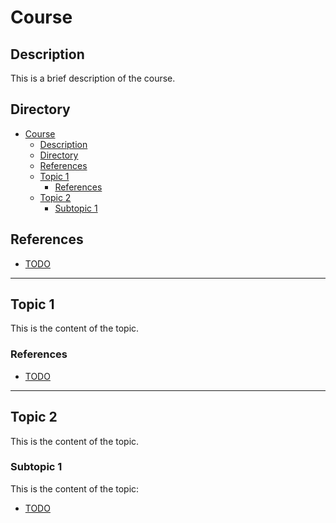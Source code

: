 # Course

## Description

This is a brief description of the course.

## Directory

- [Course](#course)
  - [Description](#description)
  - [Directory](#directory)
  - [References](#references)
  - [Topic 1](#topic-1)
    - [References](#references-1)
  - [Topic 2](#topic-2)
    - [Subtopic 1](#subtopic-1)

## References

- [TODO](#)

---

## Topic 1

This is the content of the topic.

### References

- [TODO](#)

---

## Topic 2

This is the content of the topic.

### Subtopic 1

This is the content of the topic:

- [TODO](#)
